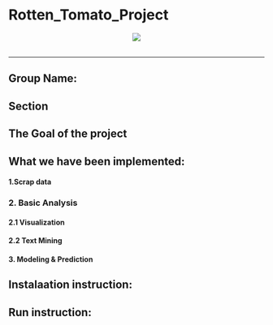 # Rotten_Tomato_Project
<div align="center">
  <img src="https://cals.org/wp-content/uploads/2018/06/movie.jpg"><br><br>
</div>

-----------------
## Group Name:
## Section

## The Goal of the project



## What we have been implemented:
#### 1.Scrap data


### 2. Basic Analysis
#### 2.1 Visualization 


#### 2.2 Text Mining


#### 3. Modeling & Prediction


## Instalaation instruction:


## Run instruction:

